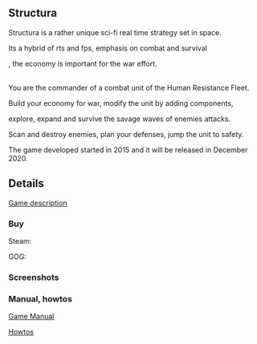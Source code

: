 ## Structura

Structura is a rather unique sci-fi real time strategy set in space.

Its a hybrid of rts and fps, emphasis on combat and survival

, the economy is important for the war effort.
<br><br>

You are the commander of a combat unit of the Human Resistance Fleet.

Build your economy for war, modify the unit by adding components,

explore, expand and survive the savage waves of enemies attacks.

Scan and destroy enemies, plan your defenses, jump the unit to safety.

The game developed started in 2015 and it will be released in December 2020.

## Details

[Game description](https://greengolem.github.io/StructuraDescription)

### Buy

Steam:

GOG:

### Screenshots

### Manual, howtos

[Game Manual](https://greengolem.github.io/StructuraManual)

[Howtos](https://greengolem.github.io/StructuraHowtos)
